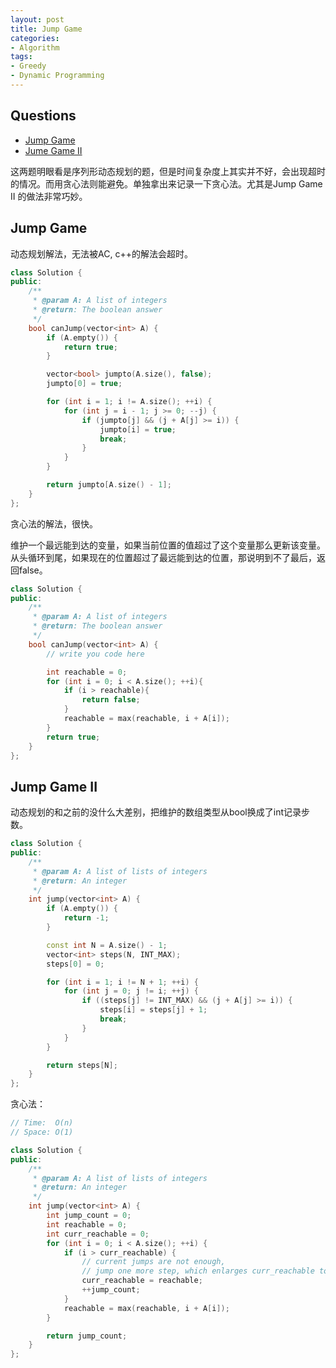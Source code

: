 ```yaml
---
layout: post
title: Jump Game
categories:
- Algorithm
tags:
- Greedy
- Dynamic Programming
---
```


## Questions

* [Jump Game](http://www.lintcode.com/en/problem/palindrome-partitioning/)
* [Jume Game II](http://www.lintcode.com/en/problem/palindrome-partitioning-ii/)


这两题明眼看是序列形动态规划的题，但是时间复杂度上其实并不好，会出现超时的情况。而用贪心法则能避免。单独拿出来记录一下贪心法。尤其是Jump Game II 的做法非常巧妙。

## Jump Game

动态规划解法，无法被AC, c++的解法会超时。

~~~cpp
class Solution {
public:
    /**
     * @param A: A list of integers
     * @return: The boolean answer
     */
    bool canJump(vector<int> A) {
        if (A.empty()) {
            return true;
        }

        vector<bool> jumpto(A.size(), false);
        jumpto[0] = true;

        for (int i = 1; i != A.size(); ++i) {
            for (int j = i - 1; j >= 0; --j) {
                if (jumpto[j] && (j + A[j] >= i)) {
                    jumpto[i] = true;
                    break;
                }
            }
        }

        return jumpto[A.size() - 1];
    }
};
~~~

贪心法的解法，很快。

维护一个最远能到达的变量，如果当前位置的值超过了这个变量那么更新该变量。从头循环到尾，如果现在的位置超过了最远能到达的位置，那说明到不了最后，返回false。

~~~cpp
class Solution {
public:
    /**
     * @param A: A list of integers
     * @return: The boolean answer
     */
    bool canJump(vector<int> A) {
        // write you code here

        int reachable = 0;
        for (int i = 0; i < A.size(); ++i){
            if (i > reachable){
                return false;
            }
            reachable = max(reachable, i + A[i]);
        }
        return true;
    }
};
~~~


## Jump Game II

动态规划的和之前的没什么大差别，把维护的数组类型从bool换成了int记录步数。

~~~cpp
class Solution {
public:
    /**
     * @param A: A list of lists of integers
     * @return: An integer
     */
    int jump(vector<int> A) {
        if (A.empty()) {
            return -1;
        }

        const int N = A.size() - 1;
        vector<int> steps(N, INT_MAX);
        steps[0] = 0;

        for (int i = 1; i != N + 1; ++i) {
            for (int j = 0; j != i; ++j) {
                if ((steps[j] != INT_MAX) && (j + A[j] >= i)) {
                    steps[i] = steps[j] + 1;
                    break;
                }
            }
        }

        return steps[N];
    }
};
~~~


贪心法：

~~~cpp
// Time:  O(n)
// Space: O(1)

class Solution {
public:
    /**
     * @param A: A list of lists of integers
     * @return: An integer
     */
    int jump(vector<int> A) {
        int jump_count = 0;
        int reachable = 0;
        int curr_reachable = 0;
        for (int i = 0; i < A.size(); ++i) {
            if (i > curr_reachable) {
                // current jumps are not enough,
                // jump one more step, which enlarges curr_reachable to reachable.
                curr_reachable = reachable;
                ++jump_count;
            }
            reachable = max(reachable, i + A[i]);
        }   

        return jump_count;
    }
};

~~~

